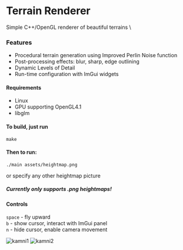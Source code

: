 # Terrain Renderer
Simple C++/OpenGL renderer of beautiful terrains \

### Features
- Procedural terrain generation using Improved Perlin Noise function
- Post-processing effects: blur, sharp, edge outlining
- Dynamic Levels of Detail
- Run-time configuration with ImGui widgets

#### Requirements
- Linux
- GPU supporting OpenGL4.1
- libglm

#### To build, just run
``` Shell
make
```
#### Then to run:
``` Shell
./main assets/heightmap.png
```
or specify any other heightmap picture
##### Currently only supports .png heightmaps!

#### Controls
```space``` - fly upward <br/>
```b``` - show cursor, interact with ImGui panel <br/>
```n``` - hide cursor, enable camera movement <br/>

![kamni1](https://i.imgur.com/DvgsKPk.jpeg)
![kamni2](https://i.imgur.com/P65hMA5.png)
